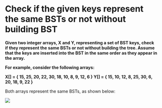 # Check if the given keys represent the same BSTs or not without building BST

**Given two integer arrays, X and Y, representing a set of BST keys, check if they represent the same BSTs or 
not without building the tree. Assume that the keys are inserted into the BST in the same order as they appear in the array.**

**For example, consider the following arrays:**

**X[] = { 15, 25, 20, 22, 30, 18, 10, 8, 9, 12, 6 }
Y[] = { 15, 10, 12, 8, 25, 30, 6, 20, 18, 9, 22 }**

 
Both arrays represent the same BSTs, as shown below:

![](https://www.techiedelight.com/wp-content/uploads/Binary-Search-Tree.png)
